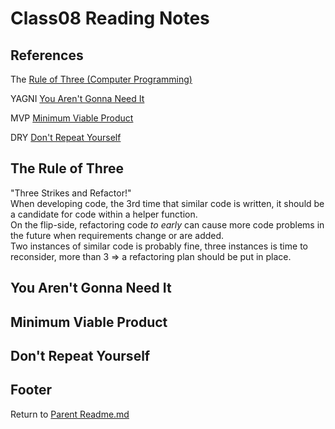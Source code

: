 # Class08 Reading Notes

## References

The [Rule of Three (Computer Programming)](https://en.wikipedia.org/wiki/Rule_of_three_(computer_programming))

YAGNI [You Aren't Gonna Need It](https://en.wikipedia.org/wiki/You_aren%27t_gonna_need_it)

MVP [Minimum Viable Product](https://en.wikipedia.org/wiki/Minimum_viable_product)

DRY [Don't Repeat Yourself](https://en.wikipedia.org/wiki/Don%27t_repeat_yourself)

## The Rule of Three

"Three Strikes and Refactor!"  
When developing code, the 3rd time that similar code is written, it should be a candidate for code within a helper function.  
On the flip-side, refactoring code *to early* can cause more code problems in the future when requirements change or are added.  
Two instances of similar code is probably fine, three instances is time to reconsider, more than 3 => a refactoring plan should be put in place.  

## You Aren't Gonna Need It



## Minimum Viable Product


## Don't Repeat Yourself



## Footer

Return to [Parent Readme.md](../README.html)  
